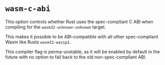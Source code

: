 # `wasm-c-abi`

This option controls whether Rust uses the spec-compliant C ABI when compiling
for the `wasm32-unknown-unknown` target.

This makes it possible to be ABI-compatible with all other spec-compliant Wasm
like Rusts `wasm32-wasip1`.

This compiler flag is perma-unstable, as it will be enabled by default in the
future with no option to fall back to the old non-spec-compliant ABI.
